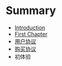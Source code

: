 # Summary

* [Introduction](README.md)
* [First Chapter](chapter1.md)
* [用户协议](yong-hu-xie-yi.md)
* [购买协议](gou-mai-xie-yi.md)
* 初体验


